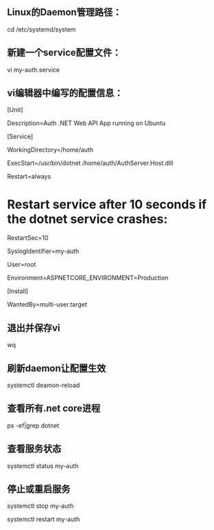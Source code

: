 ## Linux的Daemon管理路径：
cd /etc/systemd/system

## 新建一个service配置文件：
vi my-auth.service

## vi编辑器中编写的配置信息：
[Unit]

Description=Auth .NET Web API App running on Ubuntu



[Service]

WorkingDirectory=/home/auth

ExecStart=/usr/bin/dotnet /home/auth/AuthServer.Host.dlll

Restart=always

 # Restart service after 10 seconds if the dotnet service crashes:

RestartSec=10

SyslogIdentifier=my-auth

User=root

Environment=ASPNETCORE_ENVIRONMENT=Production



[Install]

WantedBy=multi-user.target

## 退出并保存vi
wq

## 刷新daemon让配置生效
systemctl deamon-reload

## 查看所有.net core进程
ps -ef|grep dotnet

## 查看服务状态
systemctl status my-auth

## 停止或重启服务
systemctl stop my-auth

systemctl restart my-auth
